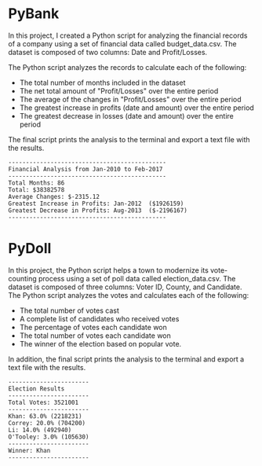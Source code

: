 # PyBank
In this project, I created a Python script for analyzing the financial records of a company using a set of financial data called budget_data.csv. The dataset is composed of two columns: Date and Profit/Losses. 


The Python script analyzes the records to calculate each of the following:
- The total number of months included in the dataset
- The net total amount of "Profit/Losses" over the entire period
- The average of the changes in "Profit/Losses" over the entire period
- The greatest increase in profits (date and amount) over the entire period
- The greatest decrease in losses (date and amount) over the entire period

The final script prints the analysis to the terminal and export a text file with the results.

```text
---------------------------------------------
Financial Analysis from Jan-2010 to Feb-2017
---------------------------------------------
Total Months: 86
Total: $38382578
Average Changes: $-2315.12
Greatest Increase in Profits: Jan-2012  ($1926159)
Greatest Decrease in Profits: Aug-2013  ($-2196167)
---------------------------------------------
```

# PyDoll

In this project, the Python script helps a town to modernize its vote-counting process using a set of poll data called election_data.csv. The dataset is composed of three columns: Voter ID, County, and Candidate. The Python script analyzes the votes and calculates each of the following:

- The total number of votes cast
- A complete list of candidates who received votes
- The percentage of votes each candidate won
- The total number of votes each candidate won
- The winner of the election based on popular vote.

In addition, the final script prints the analysis to the terminal and export a text file with the results.

```text
-----------------------
Election Results
-----------------------
Total Votes: 3521001
-----------------------
Khan: 63.0% (2218231)
Correy: 20.0% (704200)
Li: 14.0% (492940)
O'Tooley: 3.0% (105630)
-----------------------
Winner: Khan
-----------------------
```

